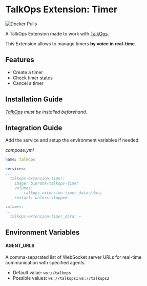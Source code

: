 # TalkOps Extension: Timer
![Docker Pulls](https://img.shields.io/docker/pulls/bierdok/talkops-timer)

A TalkOps Extension made to work with [TalkOps](https://link.talkops.app/talkops).

This Extension allows to manage timers **by voice in real-time**.

## Features
* Create a timer
* Check timer states
* Cancel a timer

## Installation Guide

_[TalkOps](https://link.talkops.app/install-talkops) must be installed beforehand._


## Integration Guide

Add the service and setup the environment variables if needed:

_compose.yml_
``` yml
name: talkops

services:
...
  talkops-extension-timer:
    image: bierdok/talkops-timer
    volumes:
      - talkops-extension-timer_data:/data
    restart: unless-stopped

volumes:
...
  talkops-extension-timer_data: ~

```

## Environment Variables

#### AGENT_URLS

A comma-separated list of WebSocket server URLs for real-time communication with specified agents.
* Default value: `ws://talkops`
* Possible values: `ws://talkops1` `ws://talkops2`
